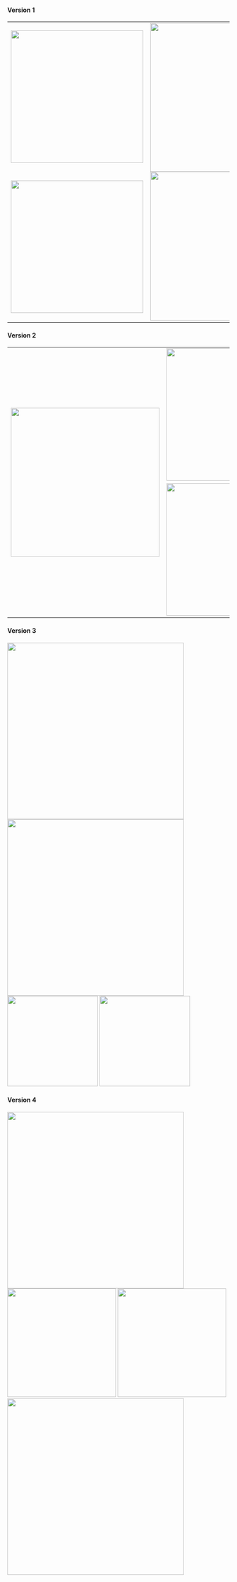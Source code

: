 #### Version 1
<table align="center" border="0">
  <tr>
    <td>  
      <img src="https://media.tenor.com/2GoQRjy7DVkAAAAC/bocchi-the-rock.gif" width="300" />
    </td>
    <td rowspan="2">
      <img src="https://media.tenor.com/pZ_OmCAi3vEAAAAC/bocchi-the-rock-bocchi.gif" height="337" />
      <img src="https://media.tenor.com/KVFqRA1S1NoAAAAd/bocchi-the-rock-bocchi.gif" height="337" />
    </td>
  </tr>
  <tr>
    <td>
      <img src="https://media.tenor.com/1JuAyubK6zoAAAAC/bocchi-the-rock-hitori-gotoh.gif" width="300" />
    </td>
  </tr>
</table>

#### Version 2
<table align="center" border="0">
  <tr>
    <td rowspan="2">
      <img src="https://media.tenor.com/KVFqRA1S1NoAAAAd/bocchi-the-rock-bocchi.gif" height="337" />
    </td>
    <td>  
      <img src="https://media.tenor.com/2GoQRjy7DVkAAAAC/bocchi-the-rock.gif" width="300" />
    </td>
    <td rowspan="2">
      <img src="https://media.tenor.com/pZ_OmCAi3vEAAAAC/bocchi-the-rock-bocchi.gif" height="337" />
    </td>
  </tr>
  <tr>
    <td>
      <img src="https://media.tenor.com/1JuAyubK6zoAAAAC/bocchi-the-rock-hitori-gotoh.gif" width="300" />
    </td>
  </tr>
</table>

#### Version 3
<div>
  <div align="rigth">
    <div>
      <img src="https://media.tenor.com/2GoQRjy7DVkAAAAC/bocchi-the-rock.gif" width="400" />
    </div>
    <div>
      <img src="https://media.tenor.com/1JuAyubK6zoAAAAC/bocchi-the-rock-hitori-gotoh.gif" width="400" />
    </div>
  </div>
  <div float="right">
    <img src="https://media.tenor.com/pZ_OmCAi3vEAAAAC/bocchi-the-rock-bocchi.gif" height="205" />
    <img src="https://media.tenor.com/KVFqRA1S1NoAAAAd/bocchi-the-rock-bocchi.gif" height="205" /> 
  </div>
</div>

#### Version 4
<div>
  <div align="rigth">
    <div>
      <img src="https://media.tenor.com/s3mh97FyKoIAAAAC/bocchi-the-rock-hitori-gotoh.gif" width="400" />
    </div>
  </div>
  <div float="right">
    <img src="https://media.tenor.com/apAYwC8pEloAAAAd/bocchi-the-rock-anime.gif" height="246" />
    <img src="https://media.tenor.com/urs7iNO-owwAAAAd/bocchi-bocchi-the-rock.gif" height="246" /> 
  </div>
  <div align="rigth">
    <div>
      <img src="https://media.tenor.com/E9omRGF7x0AAAAAC/hitori-gotou-bocchi-rock.gif" width="400" />
    </div>
  </div>
</div>
